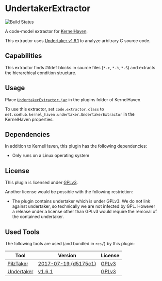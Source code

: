 # UndertakerExtractor


![Build Status](https://jenkins-2.sse.uni-hildesheim.de/buildStatus/icon?job=KH_UndertakerExtractor)

A code-model extractor for [KernelHaven](https://github.com/KernelHaven/KernelHaven).

This extractor uses [Undertaker v1.6.1](https://vamos.informatik.uni-erlangen.de/trac/undertaker/) to analyze arbitrary C source code.

## Capabilities

This extractor finds #ifdef blocks in source files (`*.c`, `*.h`, `*.S`) and extracts the hierarchical condition structure.

## Usage

Place [`UndertakerExtractor.jar`](https://jenkins-2.sse.uni-hildesheim.de/view/KernelHaven/job/KH_UndertakerExtractor/lastSuccessfulBuild/artifact/build/jar/UndertakerExtractor.jar) in the plugins folder of KernelHaven.

To use this extractor, set `code.extractor.class` to `net.ssehub.kernel_haven.undertaker.UndertakerExtractor` in the KernelHaven properties.

## Dependencies

In addition to KernelHaven, this plugin has the following dependencies:
* Only runs on a Linux operating system

## License

This plugin is licensed under [GPLv3](https://www.gnu.org/licenses/gpl-3.0.html).

Another license would be possible with the following restriction:
* The plugin contains undertaker which is under GPLv3. We do not link against undertaker, so technically we are not infected by GPL. However a release under a license other than GPLv3 would require the removal of the contained undertaker.

## Used Tools

The following tools are used (and bundled in `res/`) by this plugin:

| Tool | Version | License |
|------|---------|---------|
| [PilzTaker](https://github.com/SSE-LinuxAnalysis/pilztaker) | [2017-07-19 (d5175c1)](https://github.com/SSE-LinuxAnalysis/pilztaker/commit/d5175c1cb80f9b6d67815836fbeeab1b8cc20d7c) | [GPLv3](https://www.gnu.org/licenses/gpl.html) |
| [Undertaker](https://vamos.informatik.uni-erlangen.de/trac/undertaker) | [v1.6.1](https://vamos.informatik.uni-erlangen.de/files/undertaker-1.6.1.tar.xz) | [GPLv3](https://www.gnu.org/licenses/gpl.html) |

